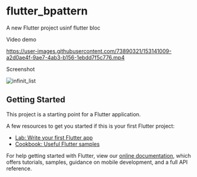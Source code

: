 # flutter_bpattern

A new Flutter project usinf flutter bloc

Video demo

https://user-images.githubusercontent.com/73890321/153141009-a2d0ae4f-9ae7-4ab3-b156-1ebdd7f5c776.mp4


Screenshot

![infinit_list](https://user-images.githubusercontent.com/73890321/153141657-0412e093-e506-4f1c-abae-b7f41e7b41b8.jpg)

## Getting Started

This project is a starting point for a Flutter application.

A few resources to get you started if this is your first Flutter project:

- [Lab: Write your first Flutter app](https://flutter.dev/docs/get-started/codelab)
- [Cookbook: Useful Flutter samples](https://flutter.dev/docs/cookbook)

For help getting started with Flutter, view our
[online documentation](https://flutter.dev/docs), which offers tutorials,
samples, guidance on mobile development, and a full API reference.
